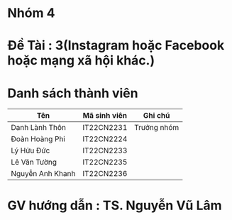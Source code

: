 
# Nhóm 4 
# Đề Tài : 3(Instagram hoặc Facebook hoặc mạng xã hội khác.)
# Danh sách thành viên

| Tên                  | Mã sinh viên | Ghi chú |
|----------------------|--------------|--------------|
| Danh Lành Thôn      |  IT22CN2231  |Trưởng nhóm |
| Đoàn Hoàng Phi      | IT22CN2224   |
| Lý Hửu Đức          | IT22CN2233   |
| Lê Văn Tường        | IT22CN2235   |
| Nguyễn Anh Khanh    | IT22CN2236   |

# GV hướng dẫn          :    TS. Nguyễn Vũ Lâm

